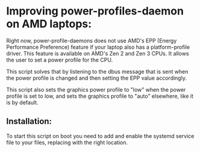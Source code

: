 # Improving power-profiles-daemon on AMD laptops:

Right now, power-profile-daemons does not use AMD's EPP (Energy Performance Preference) feature if your laptop also has a platform-profile driver. 
This feature is available on AMD's Zen 2 and Zen 3 CPUs. 
It allows the user to set a power profile for the CPU. 

This script solves that by listening to the dbus message that is sent when the power profile is changed and then setting the EPP value accordingly.

This script also sets the graphics power profile to "low" when the power profile is set to low,
and sets the graphics profile to "auto" elsewhere, like it is by default.

## Installation:
To start this script on boot you need to add and enable the systemd service file to your files, replacing <location of the script> with the right location.
